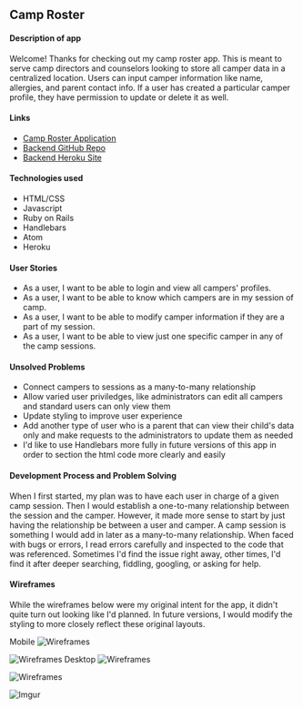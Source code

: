 ## Camp Roster ##

#### Description of app ####

Welcome! Thanks for checking out my camp roster app.  This is meant to serve camp directors and counselors looking to store all camper data in a centralized location.  Users can input camper information like name, allergies, and parent contact info.  If a user has created a particular camper profile, they have permission to update or delete it as well.

#### Links ####

- [Camp Roster Application](https://drekaygran.github.io/camp-roster-client/)
- [Backend GitHub Repo](https://github.com/drekaygran/camp-roster-backend)
- [Backend Heroku Site](https://pure-journey-45232.herokuapp.com/)

#### Technologies used ####
- HTML/CSS
- Javascript
- Ruby on Rails
- Handlebars
- Atom
- Heroku

#### User Stories ####

- As a user, I want to be able to login and view all campers' profiles.
- As a user, I want to be able to know which campers are in my session of camp.
- As a user, I want to be able to modify camper information if they are a part of my session.
- As a user, I want to be able to view just one specific camper in any of the camp sessions.

#### Unsolved Problems ####

- Connect campers to sessions as a many-to-many relationship
- Allow varied user priviledges, like administrators can edit all campers and standard users can only view them
- Update styling to improve user experience
- Add another type of user who is a parent that can view their child's data only and make requests to the administrators to update them as needed
- I'd like to use Handlebars more fully in future versions of this app in order to section the html code more clearly and easily

#### Development Process and Problem Solving ####

When I first started, my plan was to have each user in charge of a given camp session.  Then I would establish a one-to-many relationship between the session and the camper.  However, it made more sense to start by just having the relationship be between a user and camper.  A camp session is something I would add in later as a many-to-many relationship.  When faced with bugs or errors, I read errors carefully and inspected to the code that was referenced.  Sometimes I'd find the issue right away, other times, I'd find it after deeper searching, fiddling, googling, or asking for help.

#### Wireframes ####
While the wireframes below were my original intent for the app, it didn't quite turn out looking like I'd planned.  In future versions, I would modify the styling to more closely reflect these original layouts.

Mobile
![Wireframes](https://i.imgur.com/GUzXcX3.jpg)

![Wireframes](https://i.imgur.com/BTmsHKt.jpg)
Desktop
![Wireframes](https://i.imgur.com/szwLZJ7.jpg)

![Wireframes](https://i.imgur.com/tYbIqFZ.jpg)

![Imgur](https://i.imgur.com/FExF4IM.jpg)
